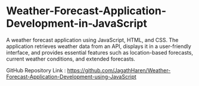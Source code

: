 # Weather-Forecast-Application-Development-in-JavaScript
A weather forecast application using JavaScript, HTML, and CSS. The application retrieves weather data from an API, displays it in a user-friendly interface, and provides essential features such as location-based forecasts, current weather conditions, and extended forecasts.

GitHub Repository Link : https://github.com/JagathHaren/Weather-Forecast-Application-Development-using-JavaScript